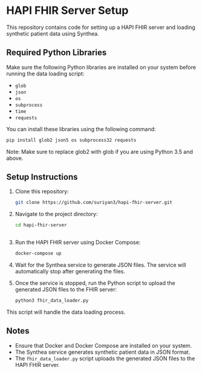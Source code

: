 # HAPI FHIR Server Setup

This repository contains code for setting up a HAPI FHIR server and loading synthetic patient data using Synthea.

## Required Python Libraries

Make sure the following Python libraries are installed on your system before running the data loading script:

- `glob`
- `json`
- `os`
- `subprocess`
- `time`
- `requests`

You can install these libraries using the following command:

```bash
pip install glob2 json5 os subprocess32 requests
```

Note: Make sure to replace glob2 with glob if you are using Python 3.5 and above.


## Setup Instructions

1. Clone this repository:

   ```bash
   git clone https://github.com/suriyan3/hapi-fhir-server.git

2. Navigate to the project directory:
   ```bash
   cd hapi-fhir-server
 
3. Run the HAPI FHIR server using Docker Compose:  
   ```bash
   docker-compose up

4. Wait for the Synthea service to generate JSON files. The service will automatically stop after generating the files.
5. Once the service is stopped, run the Python script to upload the generated JSON files to the FHIR server:
   ```bash
   python3 fhir_data_loader.py
This script will handle the data loading process.

## Notes

- Ensure that Docker and Docker Compose are installed on your system.
- The Synthea service generates synthetic patient data in JSON format.
- The `fhir_data_loader.py` script uploads the generated JSON files to the HAPI FHIR server.
